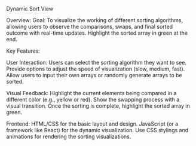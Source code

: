 Dynamic Sort View

Overview:
Goal: To visualize the working of different sorting algorithms, allowing users to observe the comparisons, 
swaps, and final sorted outcome with real-time updates. Highlight the sorted array in green at the end.

Key Features:

User Interaction:
Users can select the sorting algorithm they want to see.
Provide options to adjust the speed of visualization (slow, medium, fast).
Allow users to input their own arrays or randomly generate arrays to be sorted.

Visual Feedback:
Highlight the current elements being compared in a different color (e.g., yellow or red).
Show the swapping process with a visual transition.
Once the sorting is complete, highlight the sorted array in green.

Frontend:
HTML/CSS for the basic layout and design.
JavaScript (or a framework like React) for the dynamic visualization.
Use CSS stylings and animations for rendering the sorting visualizations.
